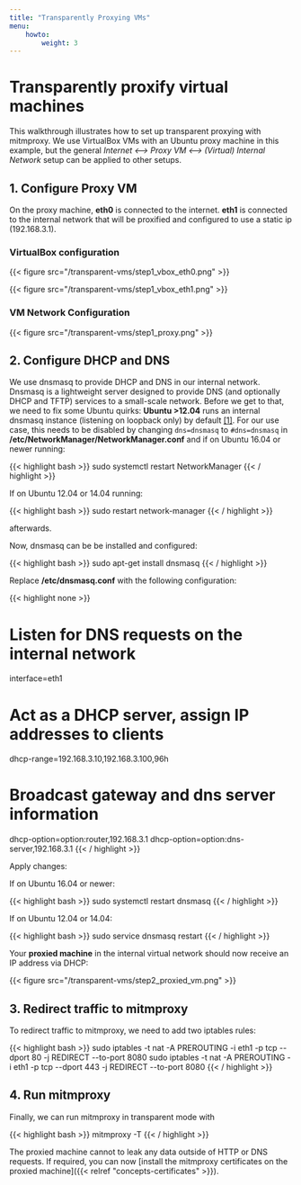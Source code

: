 ```yaml
---
title: "Transparently Proxying VMs"
menu:
    howto:
        weight: 3
---
```


# Transparently proxify virtual machines

This walkthrough illustrates how to set up transparent proxying with
mitmproxy. We use VirtualBox VMs with an Ubuntu proxy machine in this
example, but the general *Internet \<--\> Proxy VM \<--\> (Virtual)
Internal Network* setup can be applied to other setups.

## 1. Configure Proxy VM

On the proxy machine, **eth0** is connected to the internet. **eth1** is
connected to the internal network that will be proxified and configured
to use a static ip (192.168.3.1).

### VirtualBox configuration


{{< figure src="/transparent-vms/step1_vbox_eth0.png" >}}

{{< figure src="/transparent-vms/step1_vbox_eth1.png" >}}


### VM Network Configuration

{{< figure src="/transparent-vms/step1_proxy.png" >}}

## 2. Configure DHCP and DNS

We use dnsmasq to provide DHCP and DNS in our internal network. Dnsmasq is a
lightweight server designed to provide DNS (and optionally DHCP and TFTP)
services to a small-scale network. Before we get to that, we need to fix some
Ubuntu quirks: **Ubuntu \>12.04** runs an internal dnsmasq instance (listening
on loopback only) by default
[\[1\]](https://www.stgraber.org/2012/02/24/dns-in-ubuntu-12-04/). For our use
case, this needs to be disabled by changing `dns=dnsmasq` to `#dns=dnsmasq` in
**/etc/NetworkManager/NetworkManager.conf** and if on Ubuntu 16.04 or newer
running:

{{< highlight bash  >}}
sudo systemctl restart NetworkManager
{{< / highlight >}}

If on Ubuntu 12.04 or 14.04 running:

{{< highlight bash  >}}
sudo restart network-manager
{{< / highlight >}}

afterwards.

Now, dnsmasq can be be installed and configured:

{{< highlight bash  >}}
sudo apt-get install dnsmasq
{{< / highlight >}}

Replace **/etc/dnsmasq.conf** with the following configuration:

{{< highlight none  >}}
# Listen for DNS requests on the internal network
interface=eth1
# Act as a DHCP server, assign IP addresses to clients
dhcp-range=192.168.3.10,192.168.3.100,96h
# Broadcast gateway and dns server information
dhcp-option=option:router,192.168.3.1
dhcp-option=option:dns-server,192.168.3.1
{{< / highlight >}}

Apply changes:

If on Ubuntu 16.04 or newer:

{{< highlight bash  >}}
sudo systemctl restart dnsmasq
{{< / highlight >}}

If on Ubuntu 12.04 or 14.04:

{{< highlight bash  >}}
sudo service dnsmasq restart
{{< / highlight >}}

Your **proxied machine** in the internal virtual network should now receive an
IP address via DHCP:

{{< figure src="/transparent-vms/step2_proxied_vm.png" >}}

## 3. Redirect traffic to mitmproxy

To redirect traffic to mitmproxy, we need to add two iptables
rules:

{{< highlight bash  >}}
sudo iptables -t nat -A PREROUTING -i eth1 -p tcp --dport 80 -j REDIRECT --to-port 8080
sudo iptables -t nat -A PREROUTING -i eth1 -p tcp --dport 443 -j REDIRECT --to-port 8080
{{< / highlight >}}

## 4. Run mitmproxy

Finally, we can run mitmproxy in transparent mode with

{{< highlight bash  >}}
mitmproxy -T
{{< / highlight >}}

The proxied machine cannot to leak any data outside of HTTP or DNS requests. If
required, you can now [install the mitmproxy certificates on the proxied
machine]({{< relref "concepts-certificates" >}}).
